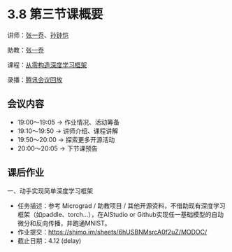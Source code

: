 # 3.8 第三节课概要

讲师：[张一乔](https://github.com/Liyulingyue)、[孙钟恺](https://github.com/sunzhongkai588)

助教：[张一乔](https://github.com/Liyulingyue)

课程：[从零构造深度学习框架](https://github.com/sunzhongkai588/LearnDL/blob/main/授课材料/LearnDL%20第六次课.pptx)

录播：[腾讯会议回放](??)


## 会议内容
* 19:00～19:05  -> 作业情况、活动筹备
* 19:10～19:50  -> 讲师介绍、课程讲解
* 19:50～20:00  -> 探索更多开源活动
* 20:00～20:05  -> 下节课预告

## 课后作业

一、动手实现简单深度学习框架
* 任务描述：参考 Micrograd / 助教项目 / 其他开源资料，不借助现有深度学习框架（如paddle、torch…），在AIStudio or Github实现任一基础模型的自动微分和反向传播，并跑通MNIST。
* 作业提交：https://shimo.im/sheets/6hUSBNMsrcA0f2uZ/MODOC/  
* 截止日期：4.12 (delay)
